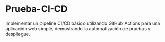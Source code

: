# Prueba-CI-CD
Implementar un pipeline CI/CD básico utilizando GitHub Actions para una aplicación web simple, demostrando la automatización de pruebas y despliegue.
